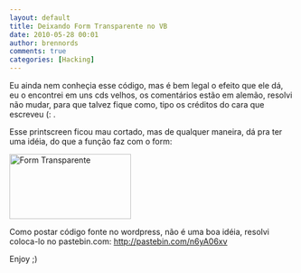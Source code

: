 ```yaml
---
layout: default
title: Deixando Form Transparente no VB
date: 2010-05-28 00:01
author: brennords
comments: true
categories: [Hacking]
---
```

Eu ainda nem conheçia esse código, mas é bem legal o efeito que ele dá, eu o encontrei em uns cds velhos, os comentários estão em alemão, resolvi não mudar, para que talvez fique como, tipo os créditos do cara que escreveu (: .

Esse printscreen ficou mau cortado, mas de qualquer maneira, dá pra ter uma idéia, do que a função faz com o form:

<img src="http://img526.imageshack.us/img526/7662/trasparentec.jpg" alt="Form Transparente" width="215" height="115" />

Como postar código fonte no wordpress, não é uma boa idéia, resolvi coloca-lo no pastebin.com: <a href="http://pastebin.com/n6yA06xv" target="_blank">http://pastebin.com/n6yA06xv</a>

Enjoy ;)
